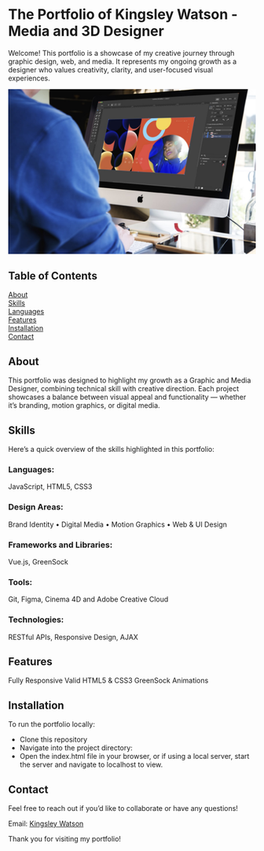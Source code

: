 # The Portfolio of Kingsley Watson - Media and 3D Designer

Welcome! This portfolio is a showcase of my creative journey through graphic design, web, and media. It represents my ongoing growth as a designer who values creativity, clarity, and user-focused visual experiences.

![my portfoilio](images/readme-image.jpg)

## Table of Contents<br/>
[About](#about)<br/>
[Skills](#skills)<br/>
[Languages](#languages)<br/>
[Features](#features)<br/>
[Installation](#installation)<br/>
[Contact](#contact)<br/>

## About <a id="about"></a>

This portfolio was designed to highlight my growth as a Graphic and Media Designer, combining technical skill with creative direction. Each project showcases a balance between visual appeal and functionality — whether it’s branding, motion graphics, or digital media.

## Skills <a id="skills"></a>

Here’s a quick overview of the skills highlighted in this portfolio:

### Languages: <a id="languages"></a>
JavaScript, HTML5, CSS3
### Design Areas:
Brand Identity • Digital Media • Motion Graphics • Web & UI Design
### Frameworks and Libraries: 
Vue.js, GreenSock
### Tools: 
Git, Figma, Cinema 4D and Adobe Creative Cloud
### Technologies: 
RESTful APIs, Responsive Design, AJAX 

## Features <a id="features"></a>
  Fully Responsive
  Valid HTML5 & CSS3
  GreenSock Animations

## Installation <a id="installation"></a>
To run the portfolio locally:

- Clone this repository
- Navigate into the project directory:
- Open the index.html file in your browser, or if using a local server, start the server and navigate to localhost to view.

## Contact <a id="contact"></a>
Feel free to reach out if you’d like to collaborate or have any questions!

Email: [Kingsley Watson](mailto:watsonkingsley38@gmail.com)

Thank you for visiting my portfolio!

